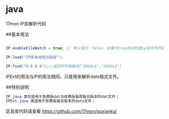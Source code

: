 java
====

17mon IP库解析代码

##基本用法
```java

IP.enableFileWatch = true; // 默认值为：false，如果为true将会检查ip库文件的变化自动reload数据

IP.load("IP库本地绝对路径");

IP.find("8.8.8.8");//返回字符串数组["GOOGLE","GOOGLE"]

```

IPExt的用法与IP的用法相同，只是用来解析datx格式文件。

##特别说明
```java
IP.java 类仅适用于免费版dat与收费版每周每日版本的dat文件；
IPExt.java 类适用于收费版每日版本的datx文件；
```
区县库代码请查看 https://github.com/17mon/quxianku/
